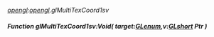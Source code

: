 _[opengl](../../modules/opengl/opengl-module.md):[opengl](../../modules/opengl/opengl-module.md).glMultiTexCoord1sv_
##### Function glMultiTexCoord1sv:Void( target:[GLenum](../../modules/opengl/opengl-glenum.md),v:[GLshort](../../modules/opengl/opengl-glshort.md) Ptr )
